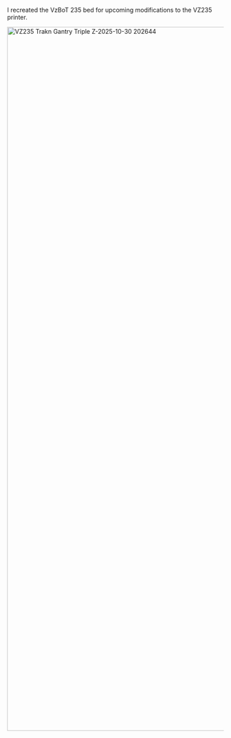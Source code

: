 I recreated the VzBoT 235 bed for upcoming modifications to the VZ235 printer.



<img width="2742" height="1636" alt="VZ235 Trakn Gantry   Triple Z-2025-10-30 202644" src="https://github.com/user-attachments/assets/818233ef-2194-4dd1-b928-f4a9484e26f2" />

